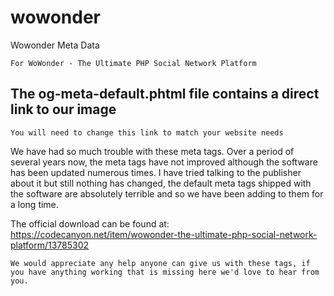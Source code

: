 # wowonder
Wowonder Meta Data

`For WoWonder - The Ultimate PHP Social Network Platform`

## The og-meta-default.phtml file contains a direct link to our image
`You will need to change this link to match your website needs`

We have had so much trouble with these meta tags. Over a period of several years now, the meta tags have not improved although the software has been updated numerous times.
I have tried talking to the publisher about it but still nothing has changed, the default meta tags shipped with the software are absolutely terrible and so we have been adding to them for a long time.

The official download can be found at: https://codecanyon.net/item/wowonder-the-ultimate-php-social-network-platform/13785302

``We would appreciate any help anyone can give us with these tags, if you have anything working that is missing here we'd love to hear from you.``
